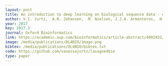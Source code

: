 ```yaml
--- 
layout: post
title: An introduction to deep learning on biological sequence data - examples and solutions
author: V.I. Jurtz,  A.R. Johansen,  M. Nielsen, J.J.A. Armenteros,  H. Nielsen,  C.K. Sønderby, O. Winther, S.K. Sønderby
year: 2017
key: 2017.3
journal: Oxford Bioinformatics
link: https://academic.oup.com/bioinformatics/article-abstract/4092933/An-introduction-to-Deep-learning-on-biological
image: /media/publications/DL4BIO/image.png
bibtex: /media/publications/DL4BIO/bibtex.txt
code: https://github.com/vanessajurtz/lasagne4bio
type: paper
---
```

